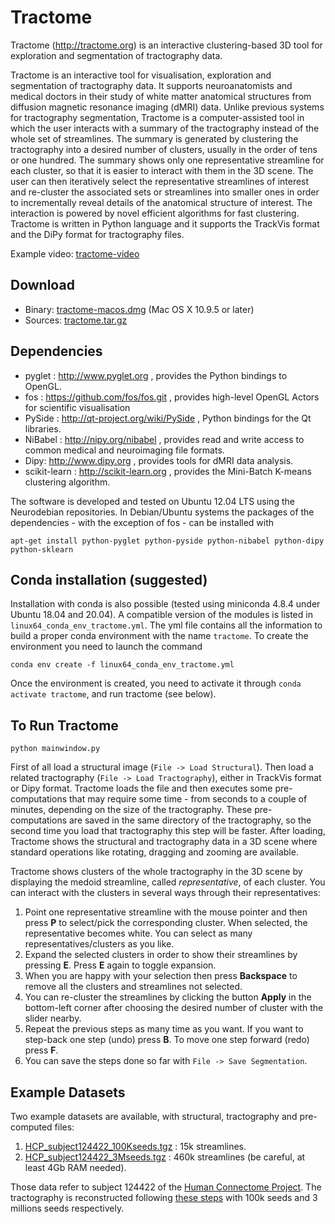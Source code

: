 Tractome
========

Tractome (http://tractome.org) is an interactive clustering-based 3D tool for exploration and segmentation of tractography data.

Tractome is an interactive tool for visualisation, exploration and segmentation of tractography data. It supports neuroanatomists and medical doctors in their study of white matter anatomical structures from diffusion magnetic resonance imaging (dMRI) data. Unlike previous systems for tractography segmentation, Tractome is a computer-assisted tool in which the user interacts with a summary of the tractography instead of the whole set of streamlines. The summary is generated by clustering the tractography into a desired number of clusters, usually in the order of tens or one hundred. The summary shows only one representative streamline for each cluster, so that it is easier to interact with them in the 3D scene. The user can then iteratively select the representative streamlines of interest and re-cluster the associated sets or streamlines into smaller ones in order to incrementally reveal details of the anatomical structure of interest. The interaction is powered by novel efficient algorithms for fast clustering.  Tractome is written in Python language and it supports the TrackVis format and the DiPy format for tractography files.

Example video: [tractome-video](https://youtu.be/159UAr9uVHk)

Download
------------

* Binary: [tractome-macos.dmg](https://bit.ly/dmg4tractome2) (Mac OS X 10.9.5 or later)
* Sources: [tractome.tar.gz](https://github.com/FBK-NILab/tractome/archive/master.tar.gz)

Dependencies
------------

* pyglet : http://www.pyglet.org , provides the Python bindings to OpenGL.
* fos : https://github.com/fos/fos.git , provides high-level OpenGL Actors for scientific visualisation
* PySide : http://qt-project.org/wiki/PySide , Python bindings for the Qt libraries.
* NiBabel : http://nipy.org/nibabel , provides read and write access to common medical and neuroimaging file formats.
* Dipy: http://www.dipy.org , provides tools for dMRI data analysis.
* scikit-learn : http://scikit-learn.org , provides the Mini-Batch K-means clustering algorithm.

The software is developed and tested on Ubuntu 12.04 LTS using the Neurodebian repositories. In Debian/Ubuntu systems the packages of the dependencies - with the exception of fos - can be installed with
```
apt-get install python-pyglet python-pyside python-nibabel python-dipy python-sklearn
```

<!-- With the IPyhon version shipped with Ubuntu 12.04 (IPython v0.12.1), there are issues for the proper performance/visualization of some Qt Dialogs, e.g. QColorDialog. This is already solved in a more recent version of IPython (v0.13.2), which can be directly installed from Ubuntu backports repositories with the following steps: -->

<!-- 1. Add Ubuntu backports repositories: "go to Software Sources, switch to the Updates tab and make sure Unsupported updates is checked". -->
<!-- 2. ```apt-get install ipython/precise-backports``` -->

<!-- For more details about Ubuntu backports: https://help.ubuntu.com/community/UbuntuBackports -->
Conda installation (suggested)
---------------

Installation with conda is also possible (tested using miniconda 4.8.4 under Ubuntu 18.04 and 20.04). A compatible version of the modules is listed
in `linux64_conda_env_tractome.yml`. The yml file contains all the information to build a proper conda environment with the name `tractome`. To create the environment you need to launch the command 
```
conda env create -f linux64_conda_env_tractome.yml
``` 
Once the environment is created, you need to activate it through `conda activate tractome`, and run tractome (see below).

To Run Tractome
---------------
```
python mainwindow.py
```

First of all load a structural image (```File -> Load Structural```). Then load a related tractography (```File -> Load Tractography```), either in TrackVis format or Dipy format. Tractome loads the file and then executes some pre-computations that may require some time - from seconds to a couple of minutes, depending on the size of the tractography. These pre-computations are saved in the same directory of the tractography, so the second time you load that tractography this step will be faster. After loading, Tractome shows the structural and tractography data in a 3D scene where standard operations like rotating, dragging and zooming are available.

Tractome shows clusters of the whole tractography in the 3D scene by displaying the medoid streamline, called *representative*, of each cluster. You can interact with the clusters in several ways through their representatives:

1. Point one representative streamline with the mouse pointer and then press **P** to select/pick the corresponding cluster. When selected, the representative becomes white. You can select as many representatives/clusters as you like.
2. Expand the selected clusters in order to show their streamlines by pressing **E**. Press **E** again to toggle expansion.
3. When you are happy with your selection then press **Backspace** to remove all the clusters and streamlines not selected.
4. You can re-cluster the streamlines by clicking the button **Apply** in the bottom-left corner after choosing the desired number of cluster with the slider nearby.
5. Repeat the previous steps as many time as you want. If you want to step-back one step (undo) press **B**. To move one step forward (redo) press **F**.
6. You can save the steps done so far with ```File -> Save Segmentation```.


Example Datasets
----------------

Two example datasets are available, with structural, tractography and pre-computed files:

1. [HCP_subject124422_100Kseeds.tgz](http://nilab.cimec.unitn.it/nilab/hcp/HCP_subject124422_100Kseeds.tgz) : 15k streamlines.
2. [HCP_subject124422_3Mseeds.tgz](http://nilab.cimec.unitn.it/nilab/hcp/HCP_subject124422_3Mseeds.tgz) : 460k streamlines (be careful, at least 4Gb RAM needed).

Those data refer to subject 124422 of the [Human Connectome Project](http://www.humanconnectome.org/). The tractography is reconstructed following [these steps](https://github.com/FBK-NILab/HCP-Tractography) with 100k seeds and 3 millions seeds respectively.
